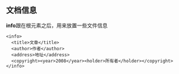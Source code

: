 ## 文档信息

**info**跟在根元素之后，用来放置一些文件信息

```shell
<info>
  <title>文章</title>
  <author>作者</author>
  <address>地址</address>
  <copyright><year>2008</year><holder>所有者</holder></copyright>
</info>  
```

